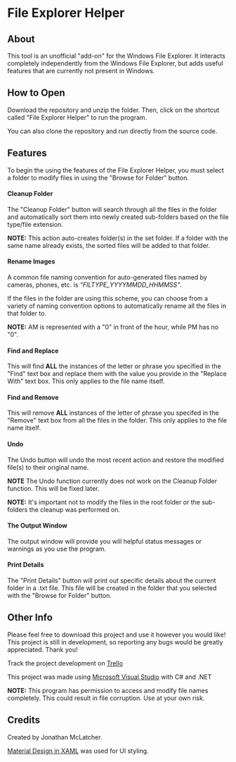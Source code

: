 # File Explorer Helper

## About

This tool is an unofficial "add-on" for the Windows File Explorer. It interacts completely independently from the Windows File Explorer, but adds useful features that are currently not present in Windows.

## How to Open

Download the repository and unzip the folder. Then, click on the shortcut called "File Explorer Helper" to run the program.

You can also clone the repository and run directly from the source code.

## Features

To begin the using the features of the File Explorer Helper, you must select a folder to modify files in using the "Browse for Folder" button.

#### Cleanup Folder

The "Cleanup Folder" button will search through all the files in the folder and automatically sort them into newly created sub-folders based on the file type/file extension.

**NOTE:** This action auto-creates folder(s) in the set folder. If a folder with the same name already exists, the sorted files will be added to that folder.

#### Rename Images

A common file naming convention for auto-generated files named by cameras, phones, etc. is *"FILTYPE_YYYYMMDD_HHMMSS"*. 

If the files in the folder are using this scheme, you can choose from a variety of naming convention options to automatically rename all the files in that folder to.

**NOTE:** AM is represented with a "0" in front of the hour, while PM has no "0".

#### Find and Replace

This will find **ALL** the instances of the letter or phrase you specified in the "Find" text box and replace them with the value you provide in the "Replace With" text box. This only applies to the file name itself.

#### Find and Remove

This will remove **ALL** instances of the letter of phrase you specifed in the "Remove" text box from all the files in the folder. This only applies to the file name itself.

#### Undo

The Undo button will undo the most recent action and restore the modified file(s) to their original name.

**NOTE** The Undo function currently does not work on the Cleanup Folder function. This will be fixed later.

**NOTE:** It's important not to modify the files in the root folder or the sub-folders the cleanup was performed on.

#### The Output Window

The output window will provide you will helpful status messages or warnings as you use the program.

#### Print Details

The "Print Details" button will print out specific details about the current folder in a .txt file. This file will be created in the folder that you selected with the "Browse for Folder" button.

## Other Info

Please feel free to download this project and use it however you would like!
This project is still in development, so reporting any bugs would be greatly appreciated.
Thank you!

Track the project development on [Trello](https://trello.com/b/gQziN8Dk/, "Trello Board")

This project was made using [Microsoft Visual Studio](https://visualstudio.microsoft.com/vs/community/, "Visual Studio Community") with C# and .NET

**NOTE:** This program has permission to access and modify file names completely. This could result in file corruption. Use at your own risk.

## Credits

Created by Jonathan McLatcher.

[Material Design in XAML](http://materialdesigninxaml.net/, "Material Design in XAML") was used for UI styling.
